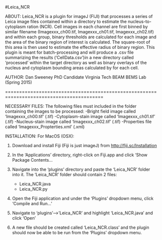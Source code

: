 #Leica_NCR

ABOUT:
Leica_NCR is a plugin for imageJ (FIJI) that processes a series of Leica image files contained within a directory to estimate the nucleus-to-cytoplasm ration (NCR). Cell images in each channel are first binned by similar filename (Imagexxx_ch00.tif, Imagexxx_ch01.tif, Imagexxx_ch02.tif) and within each group, binary thresholds are calculated for each image and the area of the binary region of interest is calculated. The square-root of this area is then used to estimate the effective radius of binary region. This plugin is meant for batch-processing and will produce a .csv file summarizing the results (‘CellData.csv’)in a new directory called ‘processed’ within the target directory as well as binary overlays of the nucleus and cytoplasm bounding areas calculated by for each cell.

AUTHOR:
Dan Sweeney 
PhD Candidate
Virginia Tech BEAM 
BEMS Lab (Spring 2015)

=========================================================================================

NECESSARY FILES:
The following files must included in the folder containing the images to be processed:
-Bright field image called 	‘Imagexxx_ch00.tif’ 		(.tif)
-Cytoplasm-stain image called 	‘Imagexxx_ch01.tif’ 		(.tif)
-Nucleus-stain image called 	‘Imagexxx_ch02.tif’ 		(.tif)
-Properties file called		‘Imagexxx_Propterties.xml’ 	(.xml)


INSTALLATION:
For MacOS (OSX):

1. Download and install Fiji (Fiji is just imageJ) from http://fiji.sc/Installation

2. In the ‘Applications’ directory, right-click on Fiji.app and click ‘Show Package Contents…

3. Navigate into the ‘plugins’ directory and paste the ‘Leica_NCR’ folder into it. The ‘Leica_NCR’ folder should contain 2 files: 
	- Leica_NCR.java
	- Leica_NCR.py

4. Open the Fiji application and under the ‘Plugins’ dropdown menu, click ‘Compile and Run…’

5. Navigate to ‘plugins’—>’Leica_NCR’ and highlight ‘Leica_NCR.java’ and click ‘Open’

6. A new file should be created called ‘Leica_NCR.class’ and the plugin should now be able to be run from the ‘Plugins’ dropdown menu.
